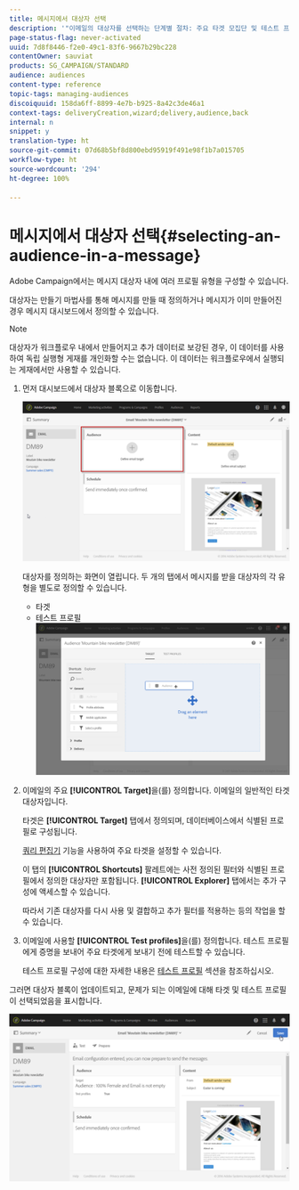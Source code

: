 ```yaml
---
title: 메시지에서 대상자 선택
description: '"이메일의 대상자를 선택하는 단계별 절차: 주요 타겟 모집단 및 테스트 프로필"'
page-status-flag: never-activated
uuid: 7d8f8446-f2e0-49c1-83f6-9667b29bc228
contentOwner: sauviat
products: SG_CAMPAIGN/STANDARD
audience: audiences
content-type: reference
topic-tags: managing-audiences
discoiquuid: 158da6ff-8899-4e7b-b925-8a42c3de46a1
context-tags: deliveryCreation,wizard;delivery,audience,back
internal: n
snippet: y
translation-type: ht
source-git-commit: 07d68b5bf8d800ebd95919f491e98f1b7a015705
workflow-type: ht
source-wordcount: '294'
ht-degree: 100%

---
```



# 메시지에서 대상자 선택{#selecting-an-audience-in-a-message}

Adobe Campaign에서는 메시지 대상자 내에 여러 프로필 유형을 구성할 수 있습니다.

대상자는 만들기 마법사를 통해 메시지를 만들 때 정의하거나 메시지가 이미 만들어진 경우 메시지 대시보드에서 정의할 수 있습니다.

>[!NOTE]
>
>대상자가 워크플로우 내에서 만들어지고 추가 데이터로 보강된 경우, 이 데이터를 사용하여 독립 실행형 게재를 개인화할 수는 없습니다. 이 데이터는 워크플로우에서 실행되는 게재에서만 사용할 수 있습니다.

1. 먼저 대시보드에서 대상자 블록으로 이동합니다.

   ![](assets/delivery_audience_definition_1.png)

   대상자를 정의하는 화면이 열립니다. 두 개의 탭에서 메시지를 받을 대상자의 각 유형을 별도로 정의할 수 있습니다.

   * 타겟
   * 테스트 프로필
   ![](assets/delivery_audience_definition_2.png)

1. 이메일의 주요 **[!UICONTROL Target]**&#x200B;을(를) 정의합니다. 이메일의 일반적인 타겟 대상자입니다.

   타겟은 **[!UICONTROL Target]** 탭에서 정의되며, 데이터베이스에서 식별된 프로필로 구성됩니다.

   [쿼리 편집기](../../automating/using/editing-queries.md#creating-queries) 기능을 사용하여 주요 타겟을 설정할 수 있습니다.

   이 탭의 **[!UICONTROL Shortcuts]** 팔레트에는 사전 정의된 필터와 식별된 프로필에서 정의한 대상자만 포함됩니다. **[!UICONTROL Explorer]** 탭에서는 추가 구성에 액세스할 수 있습니다.

   따라서 기존 대상자를 다시 사용 및 결합하고 추가 필터를 적용하는 등의 작업을 할 수 있습니다.

1. 이메일에 사용할 **[!UICONTROL Test profiles]**&#x200B;을(를) 정의합니다. 테스트 프로필에게 증명을 보내어 주요 타겟에게 보내기 전에 테스트할 수 있습니다.

   테스트 프로필 구성에 대한 자세한 내용은 [테스트 프로필](../../audiences/using/managing-test-profiles.md) 섹션을 참조하십시오.

그러면 대상자 블록이 업데이트되고, 문제가 되는 이메일에 대해 타겟 및 테스트 프로필이 선택되었음을 표시합니다.

![](assets/delivery_audience_definition_3.png)

